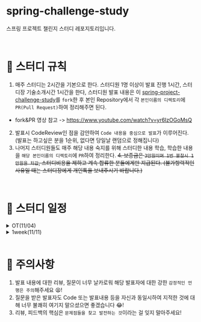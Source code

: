 # spring-challenge-study

스프링 프로젝트 챌린지 스터디 레포지토리입니다.

<br>

# 📢 스터디 규칙

1. 매주 스터디는 2시간을 기본으로 한다. 스터디원 1명 이상이 발표 진행 1시간, 스터디장 기술소개시간 1시간을 한다, 스터디원 발표 내용은 이 [spring-project-challenge-study](https://github.com/mooh2jj/spring-project-challenge-study)를 `fork`한 후 본인 Repository에서 각 `본인이름의 디렉토리`에 `PR(Pull Request)`하여 정리해주면 된다.

- fork&PR 영상 참고 -> https://www.youtube.com/watch?v=yr6IzOGoMsQ

2. 발표시 CodeReview인 점을 감안하여 `Code 내용을 중심으로 발표`가 이루어진다. (발표는 하고싶은 분을 1순위, 없다면 당일날 랜덤으로 정해집니다)
3. 나머지 스터디원들도 매주 해당 내용 숙지를 위해 스터디한 내용 학습, 학습한 내용을 `해당 본인이름의 디렉토리`에 `PR`하여 정리한다.
   ~~4. 보증금은 `3만원이며 1번 불참시 1만원을 차감`, 스터디비용을 제하고 계속 합류한 분들에게만 지급된다. (불가항력적인 사유일 때는 스터디장에게 개인톡을 보내주시기 바랍니다.)~~

<br>

# 📅 스터디 일정

<details>
<summary>OT(11/04)</summary>
<div markdown="1">

- 자기소개 시간
- 스터디 취지, 방향, 구성 방식 설명
- 과제

```
1) 사용 툴 설치및 이해하기
 * IntelliJ(얼티메이트 버전 추천-플러그인 사용 가능)
 * MySQL8.0, DB 접속 HediSQL or workbench
 * e2e 테스트용 postman
 * git/github git bash 설치

2) 해당 레포지토리 fork & PR 해보기

3) ERD_Cloud 프로그램으로 Entity 설계 ex. Board, Comment (최소 N:1연관과계 컬렉션 엔티티 도 같이 설계해야함!)

5) SpringBoot, JPA, Mysql 사용, DB ERD 설계한 엔티티로 CRUD REST API 구현하기 ex.
* 등록
* 조회/상세조회
* 수정
* 삭제
```

- 환경셋팅 : https://www.notion.so/bb4d80cb1a094696b8ff27f4cd52bb00
- 기존자바정리 : https://www.notion.so/01f2f7d8a1d8453c84acdf47baca5d9e?pvs=4
 
</div>
</details>

<details>
<summary>1week(11/11)</summary>
<div markdown="1">

- 1달간 진행할 스프리부트 도식도 설명(판서)
- 자바 Collections 구조 실습 -> Enum, RequestDto 내 파라미터 설명
- DB Table 과 JPA 엔티티 와의 매핑 도식도 => ERD
- JPA 엔티티 중 1:N 연관관계의 Collection 필드 조회오기 실습 -> @OneToMany , Dto 매핑

미션
```
1) ERD cloud 프로그램을 통해 ERD 추가하기 => User, Category
2) 단톡방에 올린 React 화면단을 보고 REST API 명세서 만들기 
3) @OneToMany 실습 복습
4) Dto 매핑을 잘해야되는 이유 -> Hint) N+1, lazy loading
5) N+1 을 해결하는 방식에 fetch join 외 다른방법 서치하기
```

- 노션정리 : https://www.notion.so/1week-66748cc6137b4d3f891107190fbdd691?pvs=4
 
</div>
</details>

<br>

# 🎃 주의사항

1. 발표 내용에 대한 리뷰, 질문이 너무 날카로워 해당 발표자에 대한 강한 `감정적인 언행은 주의`해주세요 😫!
2. 질문을 받은 발표자도 Code 또는 발표내용 등을 자신과 동일시하여 지적한 것에 대해 너무 불쾌히 여기지 말으셨으면 좋겠습니다 😂!
3. 리뷰, 피드백의 핵심은 `문제점들을 찾고 발전하는 것`이라는 걸 잊지 말아주세요!
